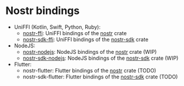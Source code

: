 # Nostr bindings

- UniFFI (Kotlin, Swift, Python, Ruby):
    * [nostr-ffi](./nostr-ffi/): UniFFI bindings of the [nostr][] crate
    * [nostr-sdk-ffi](./nostr-sdk-ffi/): UniFFI bindings of the [nostr-sdk][] crate
- NodeJS:
    * [nostr-nodejs](./nostr-nodejs/): NodeJS bindings of the [nostr] crate (WIP)
    * [nostr-sdk-nodejs](./nostr-sdk-nodejs/): NodeJS bindings of the [nostr-sdk][] crate (WIP)
- Flutter:
    * nostr-flutter: Flutter bindings of the [nostr][] crate (TODO)
    * nostr-sdk-flutter: Flutter bindings of the [nostr-sdk][] crate (TODO)

[nostr]: ./crates/nostr/
[nostr-sdk]: ./crates/nostr-sdk/